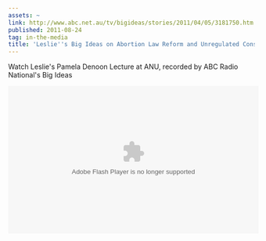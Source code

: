```yaml
---
assets: ~
link: http://www.abc.net.au/tv/bigideas/stories/2011/04/05/3181750.htm
published: 2011-08-24
tag: in-the-media
title: 'Leslie''s Big Ideas on Abortion Law Reform and Unregulated Conscientious Objection '
---
```

Watch Leslie's Pamela Denoon Lecture at ANU, recorded by ABC Radio National's Big Ideas

<object width="512" height="302" type="application/x-shockwave-flash" data="http://www.abc.net.au/res/libraries/cinerama2/cineramaEmbed.swf?version=2.0"><param name="movie" value="http://www.abc.net.au/res/libraries/cinerama2/cineramaEmbed.swf?version=2.0"></param><param name="allowfullscreen" value="true"></param><param name="allowscriptaccess" value="always"></param><param name="flashvars" value="src=rtmp://cp44823.edgefcs.net/ondemand/flash/tv/streams/bigideas/anu_lesliecannold_full_hi.flv&amp;width=512&amp;height=288&amp;imageURL=http://www.abc.net.au/tv/bigideas/browse/video_popup.htm?vidURL=/tv/bigideas/stories/2011/04/05/3181750-mediarss-full.xml&amp;title=Leslie Cannold on Abortion Law Reform&amp;pageURL=http://www.abc.net.au/tv/cinerama2"></param></object>